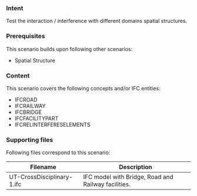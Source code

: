 
### Intent

Test the interaction / interference with different domains spatial structures.

### Prerequisites

This scenario builds upon following other scenarios:

- Spatial Structure

### Content

This scenario covers the following concepts and/or IFC entities:

- IFCROAD
- IFCRAILWAY
- IFCBRIDGE
- IFCFACILITYPART
- IFCRELINTERFERESELEMENTS

### Supporting files

Following files correspond to this scenario:

| Filename                          | Description                               |
|-----------------------------------|-------------------------------------------|
| UT-CrossDisciplinary-1.ifc        | IFC model with Bridge, Road and Railway facilities. |
